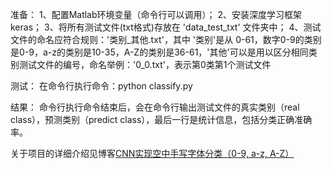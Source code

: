 准备：
1、配置Matlab环境变量（命令行可以调用）；
2、安装深度学习框架keras；
3、将所有测试文件(txt格式)存放在 'data_test_txt' 文件夹中；
4、测试文件的命名应符合规则：'类别_其他.txt'，其中 '类别'是从 0-61，数字0-9的类别是0-9，a-z的类别是10-35，A-Z的类别是36-61，'其他'可以是用以区分相同类别测试文件的编号，命名举例：'0_0.txt'，表示第0类第1个测试文件


测试：
在命令行执行命令：python classify.py

结果：
命令行执行命令结束后，会在命令行输出测试文件的真实类别（real class），预测类别（predict class），最后一行是统计信息，包括分类正确准确率。

关于项目的详细介绍见博客[CNN实现空中手写字体分类（0-9, a-z, A-Z）](http://www.jianshu.com/p/ef26010a0f0b)
